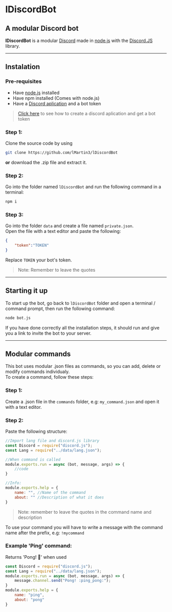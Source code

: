 # lDiscordBot
## A modular Discord bot
**lDiscordBot** is a modular [Discord](https://discord.com) made in [node.js](https://nodejs.org) with the [Discord.JS](https://discord.js.org/#/) library.

----
## Instalation
### Pre-requisites
- Have [node.js](https://nodejs.org) installed
- Have npm installed (Comes with node.js)
- Have a [Discord aplication](https://discordapp.com/developers/applications/) and a bot token
> [Click here](https://github.com/reactiflux/discord-irc/wiki/Creating-a-discord-bot-&-getting-a-token) to see how to create a discord aplication and get a bot token
### Step 1:
Clone the source code by using
```bash
git clone https://github.com/lMartin3/lDiscordBot
```
**or** download the .zip file and extract it.
### Step 2:
Go into the folder named `lDiscordBot` and run the following command in a terminal:
```bash
npm i
```
### Step 3:
Go into the folder `data` and create a file named `private.json`.  
Open the file with a text editor and paste the following:
```json
{
    "token":"TOKEN"
}
```
Replace `TOKEN` your bot's token.  
> Note: Remember to leave the quotes

---
## Starting it up
To start up the bot, go back to `lDiscordBot` folder and open a terminal / command prompt, then run the following command:
```bash
node bot.js
```
If you have done correctly all the installation steps, it should run and give you a link to invite the bot to your server.

---
## Modular commands
This bot uses modular .json files as commands, so you can add, delete or modify commands individualy.  
To create a command, follow these steps:
### Step 1:
Create a .json file in the `commands` folder, e.g: `my_command.json` and open it with a text editor.
### Step 2:
Paste the following structure:

```javascript
//Import lang file and discord.js library
const Discord = require("discord.js");
const Lang = require("../data/lang.json");

//When command is called 
module.exports.run = async (bot, message, args) => {
    //code
}

//Info:
module.exports.help = {
	name: "", //Name of the command
	about: "" //Description of what it does
}
```
> Note: remember to leave the quotes in the command name and description

To use your command you will have to write a message with the command name after the prefix, e.g: `!mycommand`

### Example 'Ping' command:
Returns 'Pong! :ping_pong:' when used
```javascript
const Discord = require("discord.js");
const Lang = require("../data/lang.json");
module.exports.run = async (bot, message, args) => {
    message.channel.send("Pong! :ping_pong:");
}
module.exports.help = {
	name: "ping",
	about: "pong"
}
```



